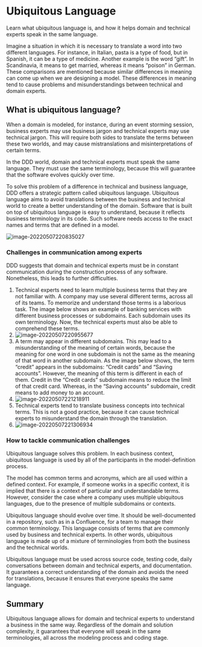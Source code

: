 # Ubiquitous Language



Learn what ubiquitous language is, and how it helps domain and technical experts speak in the same language.



Imagine a situation in which it is necessary to translate a word into two different languages. For instance, in Italian, pasta is a type of food, but in Spanish, it can be a type of medicine. Another example is the word “gift”. In Scandinavia, it means to get married, whereas it means “poison” in German. These comparisons are mentioned because similar differences in meaning can come up when we are designing a model. These differences in meaning tend to cause problems and misunderstandings between technical and domain experts.



## What is ubiquitous language?

When a domain is modeled, for instance, during an event storming session, business experts may use business jargon and technical experts may use technical jargon. This will require both sides to translate the terms between these two worlds, and may cause mistranslations and misinterpretations of certain terms.



In the DDD world, domain and technical experts must speak the same language. They must use the same terminology, because this will guarantee that the software evolves quickly over time.



To solve this problem of a difference in technical and business language, DDD offers a strategic pattern called ubiquitous language. Ubiquitous language aims to avoid translations between the business and technical world to create a better understanding of the domain. Software that is built on top of ubiquitous language is easy to understand, because it reflects business terminology in its code. Such software needs access to the exact names and terms that are defined in a model.



![image-20220507220835027](/Users/kestrel/developer/nrookie.github.io/collections/Domain-driven-design/Mapping-domain-to-model/image-20220507220835027.png)



### Challenges in communication among experts



DDD suggests that domain and technical experts must be in constant communication during the construction process of any software. Nonetheless, this leads to further difficulties.





1. Technical experts need to learn multiple business terms that they are not familiar with. A company may use several different terms, across all of its teams. To memorize and understand those terms is a laborious task. The image below shows an example of banking services with different business processes or subdomains. Each subdomain uses its own terminology. Now, the technical experts must also be able to comprehend these terms.
2. ![image-20220507220955677](/Users/kestrel/developer/nrookie.github.io/collections/Domain-driven-design/Mapping-domain-to-model/image-20220507220955677.png)
3. A term may appear in different subdomains. This may lead to a misunderstanding of the meaning of certain words, because the meaning for one word in one subdomain is not the same as the meaning of that word in another subdomain. As the image below shows, the term “credit” appears in the subdomains: “Credit cards” and “Saving accounts”. However, the meaning of this term is different in each of them. Credit in the “Credit cards” subdomain means to reduce the limit of that credit card. Whereas, in the “Saving accounts” subdomain, credit means to add money to an account.
4. ![image-20220507221218911](/Users/kestrel/developer/nrookie.github.io/collections/Domain-driven-design/Mapping-domain-to-model/image-20220507221218911.png)
5. Technical experts tend to translate business concepts into technical terms. This is not a good practice, because it can cause technical experts to misunderstand the domain through the translation.
6. ![image-20220507221306934](/Users/kestrel/developer/nrookie.github.io/collections/Domain-driven-design/Mapping-domain-to-model/image-20220507221306934.png)

### How to tackle communication challenges

Ubiquitous language solves this problem. In each business context, ubiquitous language is used by all of the participants in the model-definition process.



The model has common terms and acronyms, which are all used within a defined context. For example, if someone works in a specific context, it is implied that there is a context of particular and understandable terms. However, consider the case where a company uses multiple ubiquitous languages, due to the presence of multiple subdomains or contexts.



Ubiquitous language should evolve over time. It should be well-documented in a repository, such as in a Confluence, for a team to manage their common terminology. This language consists of terms that are commonly used by business and technical experts. In other words, ubiquitous language is made up of a mixture of terminologies from both the business and the technical worlds.



Ubiquitous language must be used across source code, testing code, daily conversations between domain and technical experts, and documentation. It guarantees a correct understanding of the domain and avoids the need for translations, because it ensures that everyone speaks the same language.



## Summary

Ubiquitous language allows for domain and technical experts to understand a business in the same way. Regardless of the domain and solution complexity, it guarantees that everyone will speak in the same terminologies, all across the modeling process and coding stage.





